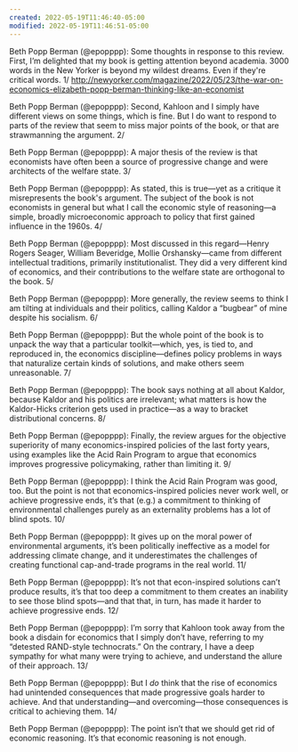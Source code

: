 ```yaml
---
created: 2022-05-19T11:46:40-05:00
modified: 2022-05-19T11:46:51-05:00
---
```


Beth Popp Berman (@epopppp): Some thoughts in response to this review.
First, I’m delighted that my book is getting attention beyond academia. 3000 words in the New Yorker is beyond my wildest dreams. Even if they're critical words. 1/ http://newyorker.com/magazine/2022/05/23/the-war-on-economics-elizabeth-popp-berman-thinking-like-an-economist

Beth Popp Berman (@epopppp): Second, Kahloon and I simply have different views on some things, which is fine. But I do want to respond to parts of the review that seem to miss major points of the book, or that are strawmanning the argument. 2/

Beth Popp Berman (@epopppp): A major thesis of the review is that economists have often been a source of progressive change and were architects of the welfare state. 3/

Beth Popp Berman (@epopppp): As stated, this is true—yet as a critique it misrepresents the book's argument. The subject of the book is not economists in general but what I call the economic style of reasoning—a simple, broadly microeconomic approach to policy that first gained influence in the 1960s. 4/

Beth Popp Berman (@epopppp): Most discussed in this regard—Henry Rogers Seager, William Beveridge, Mollie Orshansky—came from different intellectual traditions, primarily institutionalist. They did a very different kind of economics, and their contributions to the welfare state are orthogonal to the book. 5/

Beth Popp Berman (@epopppp): More generally, the review seems to think I am tilting at individuals and their politics, calling Kaldor a “bugbear” of mine despite his socialism. 6/

Beth Popp Berman (@epopppp): But the whole point of the book is to unpack the way that a particular toolkit—which, yes, is tied to, and reproduced in, the economics discipline—defines policy problems in ways that naturalize certain kinds of solutions, and make others seem unreasonable. 7/

Beth Popp Berman (@epopppp): The book says nothing at all about Kaldor, because Kaldor and his politics are irrelevant; what matters is how the Kaldor-Hicks criterion gets used in practice—as a way to bracket distributional concerns. 8/

Beth Popp Berman (@epopppp): Finally, the review argues for the objective superiority of many economics-inspired policies of the last forty years, using examples like the Acid Rain Program to argue that economics improves progressive policymaking, rather than limiting it. 9/

Beth Popp Berman (@epopppp): I think the Acid Rain Program was good, too. But the point is not that economics-inspired policies never work well, or achieve progressive ends, it’s that (e.g.) a commitment to thinking of environmental challenges purely as an externality problems has a lot of blind spots. 10/

Beth Popp Berman (@epopppp): It gives up on the moral power of environmental arguments, it’s been politically ineffective as a model for addressing climate change, and it underestimates the challenges of creating functional cap-and-trade programs in the real world. 11/

Beth Popp Berman (@epopppp): It’s not that econ-inspired solutions can’t produce results, it’s that too deep a commitment to them creates an inability to see those blind spots—and that that, in turn, has made it harder to achieve progressive ends. 12/

Beth Popp Berman (@epopppp): I’m sorry that Kahloon took away from the book a disdain for economics that I simply don’t have, referring to my “detested RAND-style technocrats.” On the contrary, I have a deep sympathy for what many were trying to achieve, and understand the allure of their approach. 13/

Beth Popp Berman (@epopppp): But I *do* think that the rise of economics had unintended consequences that made progressive goals harder to achieve. And that understanding—and overcoming—those consequences is critical to achieving them. 14/

Beth Popp Berman (@epopppp): The point isn’t that we should get rid of economic reasoning. It’s that economic reasoning is not enough.
